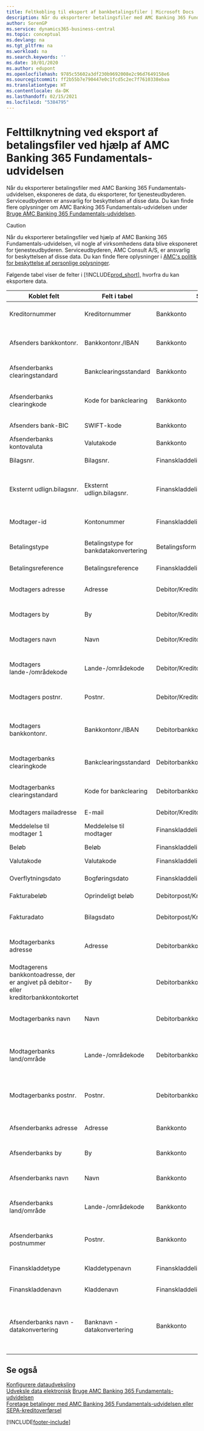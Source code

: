 ```yaml
---
title: Feltkobling til eksport af bankbetalingsfiler | Microsoft Docs
description: Når du eksporterer betalingsfiler med AMC Banking 365 Fundamentals-udvidelsen, eksponeres de data, du eksporterer, for tjenesteudbyderen.
author: SorenGP
ms.service: dynamics365-business-central
ms.topic: conceptual
ms.devlang: na
ms.tgt_pltfrm: na
ms.workload: na
ms.search.keywords: ''
ms.date: 10/01/2020
ms.author: edupont
ms.openlocfilehash: 9785c55602a3df230b9692008e2c96d7649158e6
ms.sourcegitcommit: ff2b55b7e790447e0c1fcd5c2ec7f7610338ebaa
ms.translationtype: HT
ms.contentlocale: da-DK
ms.lasthandoff: 02/15/2021
ms.locfileid: "5384795"
---
```

# <a name="field-mapping-when-exporting-payment-files-using-the-amc-banking-365-fundamentals-extension"></a>Felttilknytning ved eksport af betalingsfiler ved hjælp af AMC Banking 365 Fundamentals-udvidelsen
Når du eksporterer betalingsfiler med AMC Banking 365 Fundamentals-udvidelsen, eksponeres de data, du eksporterer, for tjenesteudbyderen. Serviceudbyderen er ansvarlig for beskyttelsen af disse data. Du kan finde flere oplysninger om AMC Banking 365 Fundamentals-udvidelsen under [Bruge AMC Banking 365 Fundamentals-udvidelsen](ui-extensions-amc-banking.md).  

> [!CAUTION]  
>  Når du eksporterer betalingsfiler ved hjælp af AMC Banking 365 Fundamentals-udvidelsen, vil nogle af virksomhedens data blive eksponeret for tjenesteudbyderen. Serviceudbyderen, AMC Consult A/S, er ansvarlig for beskyttelsen af disse data. Du kan finde flere oplysninger i [AMC's politik for beskyttelse af personlige oplysninger](https://go.microsoft.com/fwlink/?LinkId=510158).  

Følgende tabel viser de felter i [!INCLUDE[prod_short](includes/prod_short.md)], hvorfra du kan eksportere data.  

|Koblet felt|Felt i tabel|Sortbord|Beskrivelse|  
|------------------|--------------------|-----------|---------------------------------------|  
|Kreditornummer|Kreditornummer|Bankkonto|Det id, der er tildelt din virksomhed af banken for at opkræve betalinger|  
|Afsenders bankkontonr.|Bankkontonr./IBAN|Bankkonto|Dit firmas bankkontonummer (IBAN eller andet), der er angivet på bankkontokortet|  
|Afsenderbanks clearingstandard|Bankclearingsstandard|Bankkonto|Nationalbanknavneregistret bruges til afsenderens bankkonto|  
|Afsenderbanks clearingkode|Kode for bankclearing|Bankkonto|Id for afsenderens bank i forbindelse med banknavneregisteret, der bruges|  
|Afsenders bank-BIC|SWIFT-kode|Bankkonto|SWIFT-identifikator for afsenderens bankkonto|  
|Afsenderbanks kontovaluta|Valutakode|Bankkonto|Afsenderbankkontoens valutakode|  
|Bilagsnr.|Bilagsnr.|Finanskladdelinje|Bilagsnummeret på betalingslinjen|  
|Eksternt udlign.bilagsnr.|Eksternt udlign.bilagsnr.|Finanskladdelinje|Det eksterne bilagsnummer på fakturaen eller kreditnotaen, som betalingslinjen udlignes med.|  
|Modtager-id|Kontonummer|Finanskladdelinje|Det debitor- eller kreditornummer, som er angivet på betalingslinjen.|  
|Betalingstype|Betalingstype for bankdatakonvertering|Betalingsform|Typen af bankoverførsel såsom indenlandsk eller international|  
|Betalingsreference|Betalingsreference|Finanskladdelinje|Betalingsreferencen på betalingslinjen|  
|Modtagers adresse|Adresse|Debitor/Kreditor|Det modtageradresse, som er angivet på debitor- eller leverandørkortet|  
|Modtagers by|By|Debitor/Kreditor|Den modtagerby, som er angivet på debitor- eller leverandørkortet|  
|Modtagers navn|Navn|Debitor/Kreditor|Det modtagernavn, som er angivet på debitor- eller leverandørkortet|  
|Modtagers lande-/områdekode|Lande-/områdekode|Debitor/Kreditor|Modtagerens lande-/områdekode, som er angivet på debitor- eller leverandørkortet|  
|Modtagers postnr.|Postnr.|Debitor/Kreditor|Modtagerens postnummer, som er angivet på debitor- eller leverandørkortet|  
|Modtagers bankkontonr.|Bankkontonr./IBAN|Debitorbankkonto/Kreditorbankkonto|Modtagerens bankkontonummer (IBAN eller andet), der er angivet på debitor- eller kreditorbankkontokortet|  
|Modtagerbanks clearingkode|Bankclearingsstandard|Debitorbankkonto/Kreditorbankkonto|Nationalbanknavneregistret bruges til modtagerens bankkonto|  
|Modtagerbanks clearingstandard|Kode for bankclearing|Debitorbankkonto/Kreditorbankkonto|Id for modtagerens bankkonto i forbindelse med banknavneregisteret, der bruges|  
|Modtagers mailadresse|E-mail|Debitor/Kreditor|Modtagerens mailadresse|  
|Meddelelse til modtager 1|Meddelelse til modtager|Finanskladdelinje|Meddelelse til modtager, der er angivet på betalingslinjen|  
|Beløb|Beløb|Finanskladdelinje|Betalingslinjens beløb.|  
|Valutakode|Valutakode|Finanskladdelinje|Valutakoden på betalingslinjen|  
|Overflytningsdato|Bogføringsdato|Finanskladdelinje|Bogføringsdatoen for betalingslinjen|  
|Fakturabeløb|Oprindeligt beløb|Debitorpost/Kreditorpost|Beløbet på den post, som betalingen er udlignet på.|  
|Fakturadato|Bilagsdato|Debitorpost/Kreditorpost|Fakturadatoen på den post, som betalingen er udlignet på|  
|Modtagerbanks adresse|Adresse|Debitorbankkonto/Kreditorbankkonto|Modtagerens bankkontoadresse, der er angivet på debitor- eller kreditorbankkontokortet|  
|Modtagerens bankkontoadresse, der er angivet på debitor- eller kreditorbankkontokortet|By|Debitorbankkonto/Kreditorbankkonto|Modtagerens bankkontoby, der er angivet på debitor- eller kreditorbankkontokortet|  
|Modtagerbanks navn|Navn|Debitorbankkonto/Kreditorbankkonto|Modtagerens bankkontonavn, der er angivet på debitor- eller kreditorbankkontokortet|  
|Modtagerbanks land/område|Lande-/områdekode|Debitorbankkonto/Kreditorbankkonto|Modtagerens bankkontoland/-område, der er angivet på debitor- eller kreditorbankkontokortet|  
|Modtagerbanks postnr.|Postnr.|Debitorbankkonto/Kreditorbankkonto|Modtagerens bankkontopostnummer, der er angivet på debitor- eller kreditorbankkontokortet|  
|Afsenderbanks adresse|Adresse|Bankkonto|Afsenderens bankkontoadresse, der er angivet på bankkontokortet|  
|Afsenderbanks by|By|Bankkonto|Afsenderens bankkontoby, der er angivet på bankkontokortet|  
|Afsenderbanks navn|Navn|Bankkonto|Afsenderens bankkontonavn, der er angivet på bankkontokortet|  
|Afsenderbanks land/område|Lande-/områdekode|Bankkonto|Afsenderens bankkontoland/-område, der er angivet på bankkontokortet|  
|Afsenderbanks postnummer|Postnr.|Bankkonto|Afsenderens bankkontopostnummer, der er angivet på bankkontokortet|  
|Finanskladdetype|Kladdetypenavn|Finanskladdelinje|Finanskladdeskabelonen, der bruges til betalingslinjen|  
|Finanskladdenavn|Kladdenavn|Finanskladdelinje|Finanskladdenavnet, der bruges til betalingslinjen|  
|Afsenderbanks navn - datakonvertering|Banknavn - datakonvertering|Bankkonto|Afsenderens bankkontonavn, der er anmodet om af AMC Banking 365 Fundamentals-udvidelsen og angivet på bankkontokortet|  

## <a name="see-also"></a>Se også  
[Konfigurere dataudveksling](across-set-up-data-exchange.md)  
[Udveksle data elektronisk](across-data-exchange.md)
[Bruge AMC Banking 365 Fundamentals-udvidelsen](ui-extensions-amc-banking.md)   
[Foretage betalinger med AMC Banking 365 Fundamentals-udvidelsen eller SEPA-kreditoverførsel](finance-make-payments-with-bank-data-conversion-service-or-sepa-credit-transfer.md)   


[!INCLUDE[footer-include](includes/footer-banner.md)]